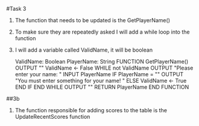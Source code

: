 #Task 3

1. The function that needs to be updated is the GetPlayerName()
2. To make sure they are repeatedly asked I will add a while loop into the function
3. I will add a variable called ValidName, it will be boolean

	ValidName: Boolean
	PlayerName: String
	FUNCTION GetPlayerName()
		OUTPUT ""
		ValidName <- False
		WHILE not ValidName
			OUTPUT "Please enter your name: "
			INPUT PlayerName
			IF PlayerName = ""
				OUTPUT "You must enter something for your name! "
			ELSE
				ValidName <- True
			END IF
		END WHILE
		OUTPUT ""
		RETURN PlayerName
	END FUNCTION

##3b
1. The function responsible for adding scores to the table is the UpdateRecentScores function
	